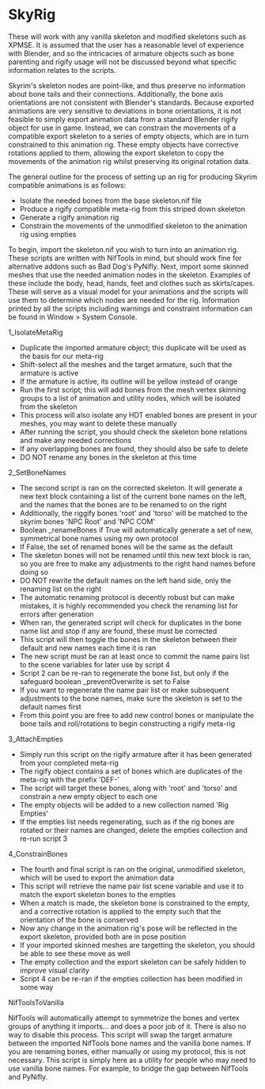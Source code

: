 # SkyRig
These will work with any vanilla skeleton and modified skeletons such as XPMSE. It is assumed that the user has a reasonable 
level of experience with Blender, and so the intricacies of armature objects such as bone parenting and rigify usage will
not be discussed beyond what specific information relates to the scripts.

Skyrim's skeleton nodes are point-like, and thus preserve no information about bone tails and their connections.
Additionally, the bone axis orientations are not consistent with Blender's standards. Because exported animations are very
sensitive to deviations in bone orientations, it is not feasible to simply export animation data from a standard Blender 
rigify object for use in game. Instead, we can constrain the movements of a compatible export skeleton to a series of empty
objects, which are in turn constrained to this animation rig. These empty objects have corrective rotations applied to them,
allowing the export skeleton to copy the movements of the animation rig whilst preserving its original rotation data.

The general outline for the process of setting up an rig for producing Skyrim compatible animations is as follows:
   - Isolate the needed bones from the base skeleton.nif file
   - Produce a rigify compatible meta-rig from this striped down skeleton
   - Generate a rigify animation rig
   - Constrain the movements of the unmodified skeleton to the animation rig using empties

To begin, import the skeleton.nif you wish to turn into an animation rig. These scripts are written with NifTools in mind, but
should work fine for alternative addons such as Bad Dog's PyNifly. Next, import some skinned meshes that use the needed animation
nodes in the skeleton. Examples of these include the body, head, hands, feet and clothes such as skirts/capes. These will serve
as a visual model for your animations and the scripts will use them to determine which nodes are needed for the rig. Information
printed by all the scripts including warnings and constraint information can be found in Window > System Console.

   1_IsolateMetaRig

   - Duplicate the imported armature object; this duplicate will be used as the basis for our meta-rig
   - Shift-select all the meshes and the target armature, such that the armature is active
   - If the armature is active, its outline will be yellow instead of orange
   - Run the first script; this will add bones from the mesh vertex skinning groups to a list of animation and utility nodes,
   which will be isolated from the skeleton
   - This process will also isolate any HDT enabled bones are present in your meshes, you may want to delete these manually
   - After running the script, you should check the skeleton bone relations and make any needed corrections
   - If any overlapping bones are found, they should also be safe to delete
   - DO NOT rename any bones in the skeleton at this time

   2_SetBoneNames

   - The second script is ran on the corrected skeleton. It will generate a new text block containing a list of the current
   bone names on the left, and the names that the bones are to be renamed to on the right
   - Additionally, the riggify bones 'root' and 'torso' will be matched to the skyrim bones 'NPC Root' and 'NPC COM'
   - Boolean _renameBones if True will automatically generate a set of new, symmetrical bone names using my own protocol
   - If False, the set of renamed bones will be the same as the default
   - The skeleton bones will not be renamed until this new text block is ran, so you are free to make any adjustments to the
   right hand names before doing so
   - DO NOT rewrite the default names on the left hand side, only the renaming list on the right
   - The automatic renaming protocol is decently robust but can make mistakes, it is highly recommended you check the renaming
   list for errors after generation
   - When ran, the generated script will check for duplicates in the bone name list and stop if any are found, these must be
   corrected
   - This script will then toggle the bones in the skeleton between their default and new names each time it is ran
   - The new script must be ran at least once to commit the name pairs list to the scene variables for later use by script 4
   - Script 2 can be re-ran to regenerate the bone list, but only if the safeguard boolean _preventOverwrite is set to False
   - If you want to regenerate the name pair list or make subsequent adjustments to the bone names, make sure the skeleton is
   set to the default names first
   - From this point you are free to add new control bones or manipulate the bone tails and roll/rotations to begin constructing 
   a rigify meta-rig

   3_AttachEmpties
    
   - Simply run this script on the rigify armature after it has been generated from your completed meta-rig
   - The rigify object contains a set of bones which are duplicates of the meta-rig with the prefix 'DEF-'
   - The script will target these bones, along with 'root' and 'torso' and constrain a new empty object to each one
   - The empty objects will be added to a new collection named 'Rig Empties'
   - If the empties list needs regenerating, such as if the rig bones are rotated or their names are changed, delete the
   empties collection and re-run script 3

   4_ConstrainBones

   - The fourth and final script is ran on the original, unmodified skeleton, which will be used to export the animation data
   - This script will retrieve the name pair list scene variable and use it to match the export skeleton bones to the empties
   - When a match is made, the skeleton bone is constrained to the empty, and a corrective rotation is applied to the empty
   such that the orientation of the bone is conserved
   - Now any change in the animation rig's pose will be reflected in the export skeleton, provided both are in pose position
   - If your imported skinned meshes are targetting the skeleton, you should be able to see these move as well
   - The empty collection and the export skeleton can be safely hidden to improve visual clarity
   - Script 4 can be re-ran if the empties collection has been modified in some way

   NifToolsToVanilla

NifTools will automatically attempt to symmetrize the bones and vertex groups of anything it imports... and does a poor job of it.
There is also no way to disable this process. This script will swap the target armature between the imported NifTools bone names
and the vanilla bone names. If you are renaming bones, either manually or using my protocol, this is not necessary. This script
is simply here as a utility for people who may need to use vanilla bone names. For example, to bridge the gap between NifTools
and PyNifly.
